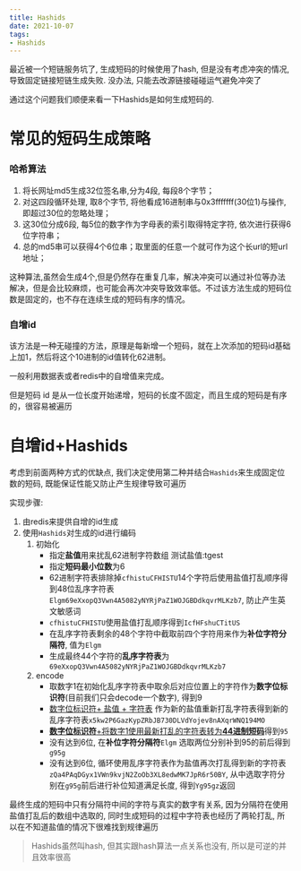 ```yaml
---
title: Hashids
date: 2021-10-07
tags:
- Hashids
---
```


最近被一个短链服务坑了, 生成短码的时候使用了hash, 但是没有考虑冲突的情况, 导致固定链接短链生成失败. 没办法, 只能去改源链接碰碰运气避免冲突了

通过这个问题我们顺便来看一下Hashids是如何生成短码的.

# 常见的短码生成策略

### 哈希算法

1. 将长网址md5生成32位签名串,分为4段, 每段8个字节；
2. 对这四段循环处理, 取8个字节, 将他看成16进制串与0x3fffffff(30位1)与操作, 即超过30位的忽略处理；
3. 这30位分成6段, 每5位的数字作为字母表的索引取得特定字符, 依次进行获得6位字符串；
4. 总的md5串可以获得4个6位串；取里面的任意一个就可作为这个长url的短url地址；

这种算法,虽然会生成4个,但是仍然存在重复几率，解决冲突可以通过补位等办法解决，但是会比较麻烦，也可能会再次冲突导致效率低。不过该方法生成的短码位数是固定的，也不存在连续生成的短码有序的情况。

### 自增id

该方法是一种无碰撞的方法，原理是每新增一个短码，就在上次添加的短码id基础上加1，然后将这个10进制的id值转化62进制。

一般利用数据表或者redis中的自增值来完成。

但是短码 id 是从一位长度开始递增，短码的长度不固定，而且生成的短码是有序的，很容易被遍历

# 自增id+Hashids

考虑到前面两种方式的优缺点, 我们决定使用第二种并结合`Hashids`来生成固定位数的短码, 既能保证性能又防止产生规律导致可遍历

实现步骤:

1. 由redis来提供自增的id生成
2. 使用`Hashids`对生成的id进行编码
   1. 初始化
      - 指定**盐值**用来扰乱62进制字符数组 测试盐值:tgest
      - 指定**短码最小位数**为6
      - 62进制字符表排除掉`cfhistuCFHISTU`14个字符后使用盐值打乱顺序得到48位乱序字符表`Elgm69eXxopQ3Vwn4A5082yNYRjPaZ1WOJGBDdkqvrMLKzb7`, 防止产生英文敏感词
      - `cfhistuCFHISTU`使用盐值打乱顺序得到`IcfHFshuCTitUS`
      - 在乱序字符表剩余的48个字符中截取前四个字符用来作为**补位字符分隔符**, 值为`Elgm` 
      - 生成最终44个字符的**乱序字符表**为`69eXxopQ3Vwn4A5082yNYRjPaZ1WOJGBDdkqvrMLKzb7`
   2. encode
      - 取数字1在初始化乱序字符表中取余后对应位置上的字符作为**数字位标识符**(目前我们只会decode一个数字), 得到9
      - <u>数字位标识符+ 盐值 + 字符表</u> 作为新的盐值重新打乱字符表得到新的乱序字符表`x5kw2P6GazKypZRbJB730DLVdYojev8nAXqrWNQ194MO`
      - <u>**数字位标识符**+将数字1使用最新打乱的字符表转为**44进制短码**</u>得到`95`
      - 没有达到6位, 在**补位字符分隔符**`Elgm` 选取两位分别补到95的前后得到`g95g`
      - 没有达到6位, 循环使用乱序字符表作为盐值再次打乱得到新的字符表`zQa4PAqDGyx1VWn9kvjN2ZoOb3XL8edwMK7JpR6r50BY`, 从中选取字符分别在`g95g`前后进行补位知道满足长度, 得到`Yg95gz`返回

最终生成的短码中只有分隔符中间的字符与真实的数字有关系, 因为分隔符在使用盐值打乱后的数组中选取的, 同时生成短码的过程中字符表也经历了两轮打乱, 所以在不知道盐值的情况下很难找到规律遍历

> Hashids虽然叫hash, 但其实跟hash算法一点关系也没有, 所以是可逆的并且效率很高